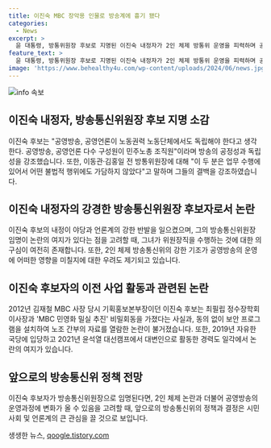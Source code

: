 ```yaml
---
title: 이진숙 MBC 장악용 인물로 방송계에 흉기 됐다
categories:
  - News
excerpt: >
  윤 대통령, 방통위원장 후보로 지명된 이진숙 내정자가 2인 체제 방통위 운영을 피력하며 공영언론과 노동단체에서의 독립을 강조하고, MBC와 뉴스타파에 대한 허위 기사 비판을 밝혔다. 그러나 야당과 언론계의 강한 반발 속에서 이 내정자는 국회 인사청문회에서 열리며 논란이 예상된다. 또한, 그녀의 과거 경력과 여당의 추천에 대한 논란, 그리고 2인 체제에 반대하는 여론들이 부각되고 있다.
feature_text: >
  윤 대통령, 방통위원장 후보로 지명된 이진숙 내정자가 2인 체제 방통위 운영을 피력하며 공영언론과 노동단체에서의 독립을 강조하고, MBC와 뉴스타파에 대한 허위 기사 비판을 밝혔다. 그러나 야당과 언론계의 강한 반발 속에서 이 내정자는 국회 인사청문회에서 열리며 논란이 예상된다. 또한, 그녀의 과거 경력과 여당의 추천에 대한 논란, 그리고 2인 체제에 반대하는 여론들이 부각되고 있다.
image: 'https://www.behealthy4u.com/wp-content/uploads/2024/06/news.jpg'
---
```


<p><img src="https://www.behealthy4u.com/wp-content/uploads/2024/06/news.jpg" alt="info 속보" /></p>

<h2 data-ke-size="size26">이진숙 내정자, 방송통신위원장 후보 지명 소감</h2>

<p data-ke-size="size16">이진숙 후보는 "공영방송, 공영언론이 노동권력 노동단체에서도 독립해야 한다고 생각한다. 공영방송, 공영언론 다수 구성원이 민주노총 조직원"이라며 방송의 공정성과 독립성을 강조했습니다. 또한, 이동관·김홍일 전 방통위원장에 대해 "이 두 분은 업무 수행에 있어서 어떤 불법적 행위에도 가담하지 않았다"고 말하며 그들의 결백을 강조하였습니다.</p>

<h2 data-ke-size="size26">이진숙 내정자의 강경한 방송통신위원장 후보자로서 논란</h2>

<p data-ke-size="size16">이진숙 후보의 내정이 야당과 언론계의 강한 반발을 일으켰으며, 그의 방송통신위원장 임명이 논란의 여지가 있다는 점을 고려할 때, 그녀가 위원장직을 수행하는 것에 대한 의구심이 여전히 존재합니다. 또한, 2인 체제 방송통신위의 강한 기조가 공영방송의 운영에 어떠한 영향을 미칠지에 대한 우려도 제기되고 있습니다.</p>

<h2 data-ke-size="size26">이진숙 후보자의 이전 사업 활동과 관련된 논란</h2>

<p data-ke-size="size16">2012년 김재철 MBC 사장 당시 기획홍보본부장이던 이진숙 후보는 최필립 정수장학회 이사장과 'MBC 민영화 밀실 추진' 비밀회동을 가졌다는 사실과, 동의 없이 보안 프로그램을 설치하여 노조 간부의 자료를 열람한 논란이 불거졌습니다. 또한, 2019년 자유한국당에 입당하고 2021년 윤석열 대선캠프에서 대변인으로 활동한 경력도 일각에서 논란의 여지가 있습니다.</p>

<h2 data-ke-size="size26">앞으로의 방송통신위 정책 전망</h2>

<p data-ke-size="size16">이진숙 후보자가 방송통신위원장으로 임명된다면, 2인 체제 논란과 더불어 공영방송의 운영과정에 변화가 올 수 있음을 고려할 때, 앞으로의 방송통신위의 정책과 결정은 시민사회 및 언론계의 큰 관심을 끌 것으로 보입니다.</p>
생생한 뉴스, <a href="https://qoogle.tistory.com" rel="dofollow">qoogle.tistory.com</a>


